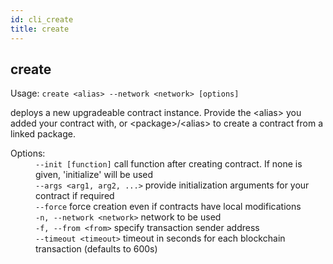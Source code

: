 ```yaml
---
id: cli_create
title: create
---
```


<div class="cli-command"><h2 class="cli-title">create</h2><p class="cli-usage">Usage: <code>create &lt;alias&gt; --network &lt;network&gt; [options]</code></p><p>deploys a new upgradeable contract instance. Provide the &lt;alias&gt; you added your contract with, or &lt;package&gt;/&lt;alias&gt; to create a contract from a linked package.<br/></p><dl><dt><span>Options:</span></dt><dd><div><code>--init [function]</code> call function after creating contract. If none is given, &#x27;initialize&#x27; will be used</div><div><code>--args &lt;arg1, arg2, ...&gt;</code> provide initialization arguments for your contract if required</div><div><code>--force</code> force creation even if contracts have local modifications</div><div><code>-n, --network &lt;network&gt;</code> network to be used</div><div><code>-f, --from &lt;from&gt;</code> specify transaction sender address</div><div><code>--timeout &lt;timeout&gt;</code> timeout in seconds for each blockchain transaction (defaults to 600s)</div></dd></dl></div>
